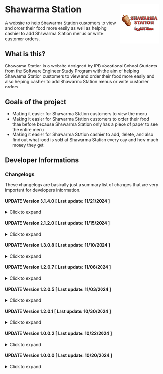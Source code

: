 # Shawarma Station <img align="right" width="128px" src="https://github.com/McArroy/Shawarma-Station/blob/main/customer/resources/imgs/shawarma_station_logo_transparent.png" title="Shawarma Station - Logo" alt="shawarma_station_logo"/>
A website to help Shawarma Station customers to view and order their food more easily as well as helping cashier to add Shawarma Station menus or write customer orders.

## What is this?
Shawarma Station is a website designed by IPB Vocational School Students from the Software Engineer Study Program with the aim of helping Shawarma Station customers to view and order their food more easily and also helping cashier to add Shawarma Station menus or write customer orders.

## Goals of the project
- Making it easier for Shawarma Station customers to view the menu
- Making it easier for Shawarma Station customers to order their food than before because Shawarma Station only has a piece of paper to see the entire menu
- Making it easier for Shawarma Station cashier to add, delete, and also find out what food is sold at Shawarma Station every day and how much money they get

## Developer Informations
### Changelogs
These changelogs are basically just a summary list of changes that are very important for developers information.

#### UPDATE Version 3.1.4.0 [ Last update: 11/21/2024 ]
<details>
<summary>Click to expand</summary>

**[ ADMIN ]**
- Added "style-auth.css" for a standalone admin-login-design to make easier to edit
- Added a display-text instead a blank page when there is no data to be shown
- Added client-sided inputs check
- Added confirmation before deletion
- Added quantity-counter on menu "Order" (only visible when the current product has been added)
- Fixed database data-type and maximum value
- Fixed image-menu didn't remove if the menu removed from the database
- Fixed indentation in some layouts
- Fixed non-working Menu-Order History by replacing dynamic-products into static-products and non-removeable history
- Fixed overflow element
- Fixed "Reduce" button on menu "Order" only visible when the current product has been added
- Fixed server-side data validation
- Fixed some known bugs
- Removed unused CSS-style
- Removed unused 
- Enabled WhatsApp-integrated message to send customer's receipt

</details>

#### UPDATE Version 2.1.2.0 [ Last update: 11/15/2024 ]
<details>
<summary>Click to expand</summary>

**[ ADMIN ]**
- Added admin's controller
- Added admin-panel and routes
- Added admin's authentication and admin's database
- Added background-images
- Added databases
- Added databases models
- Added menu-icons
- Added action-icons
- Added Shawarma Station's logo
- Fixed file-localization
- Fixed some routes
- Fixed some default-routes
- Fixed website's name and timezone
- Fixed website's CSS
- Removed unused contents

</details>

#### UPDATE Version 1.3.0.8 [ Last update: 11/10/2024 ]
<details>
<summary>Click to expand</summary>

**[ HOSTING ]**
- Enabled hosting's domain [shawarma-station-admin.rf.gd](https://shawarma-station-admin.rf.gd) and now is fully accessible

**[ CUSTOMER ]**
- Added Shawarma Station's logo
- Added "style-responsive.css" for a standalone responsive-design to make easier to edit
- Added website icon
- Fixed overflow images by cutting them
- Fixed some known bugs
- Fixed some typos
- Fixed non-registered symbols and shown square-symbol when website opened in mobile devices
- Fixed website not updated the styles and the resources-file didn't get from the root folder
- Enabled responsive-design

</details>

#### UPDATE Version 1.2.0.7 [ Last update: 11/06/2024 ]
<details>
<summary>Click to expand</summary>

**[ CUSTOMER ]**
- Added a new style for CSS by using SCSS for a better way to edit and understand the styles
- Fixed symbols and some codes
- Fixed some typos on some codes
- Removed the old "styles.css"

</details>

#### UPDATE Version 1.2.0.5 [ Last update: 11/03/2024 ]
<details>
<summary>Click to expand</summary>

**[ ADMIN ]**
- Added Laravel's framework
> This also added Laravel's Jetstream, Livewire, etc.

**[ CUSTOMER ]**
- Fixed menus' default query to "foods" to minimize confusion between foods' and drinks' query

</details>

#### UPDATE Version 1.2.0.1 [ Last update: 10/30/2024 ]
<details>
<summary>Click to expand</summary>

**[ HOSTING ]**
- Enabled hosting's domain [shawarma-station.rf.gd](https://shawarma-station.rf.gd) and now is fully accessible

**[ CUSTOMER ]**
- Finished menu-page layout

</details>

#### UPDATE Version 1.0.0.2 [ Last update: 10/22/2024 ]
<details>
<summary>Click to expand</summary>

**[ COMMONS ]**
- Added README.md

**[ CUSTOMER ]**
- Added first-stage menu-page layout
- Finished home-page layout
- Fixed some javascript's logic-code
- Fixed javascript's code and make it more simple

</details>

#### UPDATE Version 1.0.0.0 [ Last update: 10/20/2024 ]
<details>
<summary>Click to expand</summary>

**[ COMMONS ]**
- Initial commit

</details>